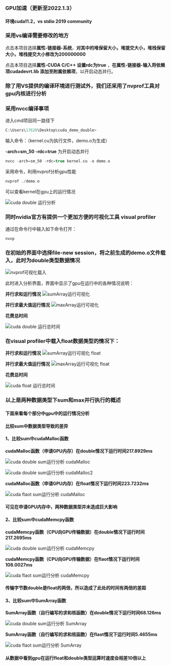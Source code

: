 ### GPU加速（更新至2022.1.3）

#### 环境cuda11.2，vs stdio 2019 community

### 采用vs编译需要修改的地方

点击本项目选择**属性-链接器-系统**，**对其中的堆保留大小，堆提交大小，堆栈保留大小，堆栈提交大小修改为200000000**

点击本项目选择**属性-CUDA C/C++ 设置rdc为true** ，**在属性-链接器-输入将依赖项cudadevrt.lib 添加至附属依赖项**，以开启动态并行。


### 除了用VS提供的编译环境进行测试外，我们还采用了nvprof工具对gpu内核进行分析
### 采用nvcc编译事项

进入cmd项目同一路径下

```c
C:\Users\17628\Desktop\cuda_demo_double>
```

输入命令：（kernel.cu为执行文件，demo.o为生成）

**-arch=sm_50 -rdc=true** 为开启动态并行

```c
nvcc -arch=sm_50 -rdc=true kernel.cu -o demo.o 
```

采用命令，利用nvprof分析gpu性能

```c
nvprof ./demo.o
```

可以查看kernel在gpu上的运行情况

![cuda double 运行分析](./cuda/cuda%20double%20运行分析.png)

### 同时nvidia官方有提供一个更加方便的可视化工具 **visual profiler**

通过在命令行中输入如下命令打开：
```c
nvvp
```
### 在初始的界面中选择file-new session，将之前生成的demo.o文件载入，**此时为double类型数据情况**

![nvprof可视化载入](./cuda/nvprof可视化载入.png)

此时进入分析界面，界面中显示了gpu在运行中的各种情况说明：

**并行求和运行情况**
![sumArray运行可视化](./cuda/sumArray运行可视化.png)

**并行求最大值运行情况**
![maxArray运行可视化](./cuda/maxArray运行可视化.png)

**花费总时间**

![cuda double 运行总时间](./cuda/cuda%20double%20运行总时间.png)


### 在visual profiler中载入**float数据类型**的情况下：

**并行求和运行情况**
![sumArray运行可视化 float](./cuda/sumArray运行可视化%20float.png)

**并行求最大值运行情况**
![maxArray运行可视化 float](./cuda/maxArray运行可视化%20float.png)

**花费总时间**

![cuda float 运行总时间](./cuda/cuda%20float%20运行总时间.png)


### 以上是两种数据类型下sum和max并行执行的概述

#### 下面来看每个部分中gpu中的运行情况分析

#### 比较sum中数据类型导致的差异

#### 1、比较sum中cudaMalloc函数

**cudaMalloc函数（申请GPU内存）在double情况下运行时间217.8929ms**

![cuda double sum运行分析 cudaMalloc](./cuda/cuda%20double%20sum运行分析%20cudaMalloc.png)

![cuda double sum运行分析 cudaMalloc2](./cuda/cuda%20double%20sum运行分析%20cudaMalloc2.png)

**cudaMalloc函数（申请GPU内存）在float情况下运行时间223.7232ms**

![cuda flaot sum运行分析 cudaMalloc](./cuda/cuda%20float%20sum运行分析%20cudaMalloc.png)

#### 可见在申请GPU内存中，两种数据类型并未造成巨大影响

#### 2、比较sum中cudaMemcpy函数

**cudaMemcpy函数（CPU向GPU传输数据）在double情况下运行时间217.2695ms**

![cuda double sum运行分析 cudaMemcpy](./cuda/cuda%20double%20sum运行分析%20cudaMemcpy.png)

**cudaMemcpy函数（CPU向GPU传输数据）在flaot情况下运行时间108.0027ms**

![cuda flaot sum运行分析 cudaMemcpy](./cuda/cuda%20float%20sum运行分析%20cudaMemcpy.png)

#### 传输字节数double是float的两倍，所以造成了此处的时间有两倍的差距

#### 3、比较sum中SumArray函数

**SumArray函数（自行编写的求和核函数）在double情况下运行时间68.126ms**

![cuda double sum运行分析 SumArray](./cuda/cuda%20double%20sum运行分析%20SumArray.png)

**SumArray函数（自行编写的求和核函数）在flaot情况下运行时间5.4655ms**

![cuda flaot sum运行分析 SumArray](./cuda/cuda%20float%20sum运行分析%20SumArray.png)

#### 从数据中看到gpu在运行float和double类型运算时速度会相差10倍以上



